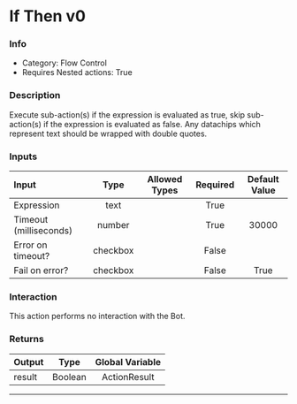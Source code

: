 # If Then v0

### Info

- Category: Flow Control
- Requires Nested actions: True


### Description
Execute sub-action(s) if the expression is evaluated as true, skip sub-action(s) if the expression is evaluated as false. Any datachips which represent text should be wrapped with double quotes.


### Inputs

| Input | Type | Allowed Types | Required |  Default Value |
| :--- | :---: | :---: | :---: | :---: |
| Expression | text |  | True |  |
| Timeout (milliseconds) | number |  | True | 30000 |
| Error on timeout? | checkbox |  | False |  |
| Fail on error? | checkbox |  | False | True |


### Interaction
This action performs no interaction with the Bot.

### Returns

| Output | Type | Global Variable |
| :--- | :---: | :---: |
| result | Boolean | ActionResult |

---